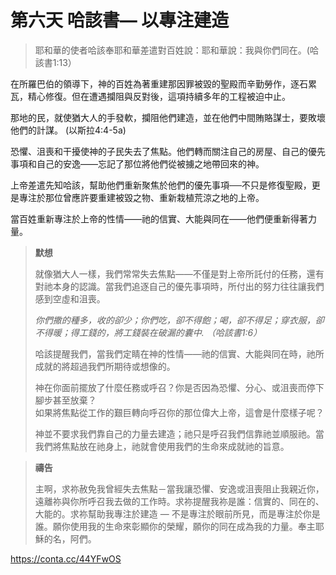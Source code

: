 # 第六天 哈該書— 以專注建造
> 耶和華的使者哈該奉耶和華差遣對百姓說：耶和華說：我與你們同在。(哈該書1:13）

在所羅巴伯的領導下，神的百姓為著重建那因罪被毀的聖殿而辛勤勞作，逐石累瓦，精心修復。但在遭遇攔阻與反對後，這項持續多年的工程被迫中止。

那地的民，就使猶大人的手發軟，攔阻他們建造，並在他們中間賄賂謀士，要敗壞他們的計謀。
(以斯拉4:4-5a)

恐懼、沮喪和干擾使神的子民失去了焦點。他們轉而關注自己的房屋、自己的優先事項和自己的安逸——忘記了那位將他們從被擄之地帶回來的神。

上帝差遣先知哈該，幫助他們重新聚焦於他們的優先事項──不只是修復聖殿，更是專注於那位曾應許要重建被毀之物、重新栽植荒涼之地的上帝。

當百姓重新專注於上帝的性情——祂的信實、大能與同在——他們便重新得著力量。

                   
> **默想**
>
> 就像猶大人一樣，我們常常失去焦點——不僅是對上帝所託付的任務，還有對祂本身的認識。當我們追逐自己的優先事項時，所付出的努力往往讓我們感到空虛和沮喪。
>
> _你們撒的種多，收的卻少；你們吃，卻不得飽；喝，卻不得足；穿衣服，卻不得暖；得工錢的，將工錢裝在破漏的囊中. （哈該書1:6）_
>
> 哈該提醒我們，當我們定睛在神的性情——祂的信實、大能與同在時，祂所成就的將超過我們所期待或想像的。
>
> 神在你面前擺放了什麼任務或呼召？你是否因為恐懼、分心、或沮喪而停下腳步甚至放棄？  
> 如果將焦點從工作的艱巨轉向呼召你的那位偉大上帝，這會是什麼樣子呢？
> 
> 神並不要求我們靠自己的力量去建造；祂只是呼召我們信靠祂並順服祂。當我們將焦點放在祂身上，祂就會使用我們的生命來成就祂的旨意。

                    
> **禱告**
>
> 主啊，求祢赦免我曾經失去焦點－當我讓恐懼、安逸或沮喪阻止我親近你，遠離祢與你所呼召我去做的工作時。求祢提醒我祢是誰：信實的、同在的、大能的。求祢幫助我專注於建造 — 不是專注於眼前所見，而是專注於你是誰。願你使用我的生命來彰顯你的榮耀，願你的同在成為我的力量。奉主耶穌的名，阿們。

https://conta.cc/44YFwOS
